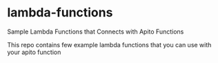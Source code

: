 # lambda-functions
Sample Lambda Functions that Connects with Apito Functions

This repo contains few example lambda functions that you can use with your apito function

